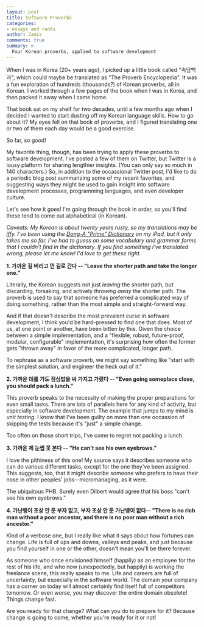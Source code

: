 ```yaml
---
layout: post
title: Software Proverbs
categories:
- essays and rants
author: Jamis
comments: true
summary: >
  Four Korean proverbs, applied to software development
---
```


When I was in Korea (20+ years ago), I picked up a little book called "속담백과", which could maybe be translated as "The Proverb Encyclopedia". It was a fun exploration of hundreds (thousands?) of Korean proverbs, all in Korean. I worked through a few pages of the book when I was in Korea, and then packed it away when I came home.

That book sat on my shelf for two decades, until a few months ago when I decided I wanted to start dusting off my Korean language skills. How to go about it? My eyes fell on that book of proverbs, and I figured translating one or two of them each day would be a good exercise.

So far, so good!

My favorite thing, though, has been trying to apply these proverbs to software development. I've posted a few of them on Twitter, but Twitter is a lousy platform for sharing lengthier insights. (You can only say so much in 140 characters.) So, in addition to the occassional Twitter post, I'd like to do a periodic blog post summarizing some of my recent favorites, and suggesting ways they might be used to gain insight into software development processes, programming languages, and even developer culture.

Let's see how it goes! I'm going through the book in order, so you'll find these tend to come out alphabetical (in Korean).

_Caveats: My Korean is about twenty years rusty, so my translations may be iffy. I've been using the [Dong-A "Prime" Dictionary](https://itunes.apple.com/ca/app/prime-english-korean-korean/id321431432) on my iPad, but it only takes me so far. I've had to guess on some vocabulary and grammar forms that I couldn't find in the dictionary. If you find something I've translated wrong, please let me know! I'd love to get these right._

**1. 가까운 길 버리고 먼 길로 간다 -- "Leave the shorter path and take the longer one."**

Literally, the Korean suggests not just _leaving_ the shorter path, but discarding, forsaking, and actively _throwing away_ the shorter path. The proverb is used to say that someone has preferred a complicated way of doing something, rather than the most simple and straight-forward way.

And if that doesn't describe the most prevalent curse in software development, I think you'd be hard-pressed to find one that does. Most of us, at one point or another, have been bitten by this. Given the choice between a simple implementation, and a "flexible, robust, future-proof, modular, configurable" implementation, it's surprising how often the former gets "thrown away" in favor of the more complicated, longer path.

To rephrase as a software proverb, we might say something like "start with the simplest solution, and engineer the heck out of it."

**2. 가까운 데를 가도 점심밥을 싸 가지고 가랬다 -- "Even going someplace close, you should pack a lunch."**

This proverb speaks to the necessity of making the proper preparations for even small tasks. There are lots of parallels here for any kind of activity, but especially in software development. The example that jumps to my mind is _unit testing_. I know that I've been guilty on more than one occassion of skipping the tests because it's "just" a simple change.

Too often on those short trips, I've come to regret not packing a lunch.

**3. 가까운 제 눈썹 못 본다 -- "He can't see his own eyebrows."**

I love the pithiness of this one! My source says it describes someone who can do various different tasks, except for the one they've been assigned. This suggests, too, that it might describe someone who prefers to have their nose in other peoples' jobs--micromanaging, as it were.

The ubiquitous PHB. Surely even Dilbert would agree that his boss "can't see his own eyebrows."

**4. 가난뱅이 조상 안 둔 부자 없고, 부자 조상 안 둔 가난뱅이 없다-- "There is no rich man without a poor ancestor, and there is no poor man without a rich ancestor."**

Kind of a verbose one, but I really like what it says about how fortunes can change. Life is full of ups and downs, valleys and peaks, and just because you find yourself in one or the other, doesn't mean you'll be there forever.

As someone who once envisioned himself (happily) as an employee for the rest of his life, and who now (unexpectedly, but happily) is working the freelance scene, this really speaks to me. Life and careers are full of uncertainty, but especially in the software world. The domain your company has a corner on today will almost certainly find itself full of competitors tomorrow. Or even worse, you may discover the entire domain obsolete! Things change fast.

Are you ready for that change? What can you do to prepare for it? Because change is going to come, whether you're ready for it or not!
